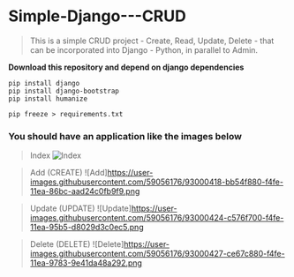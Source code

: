 # Simple-Django---CRUD

>This is a simple CRUD project - Create, Read, Update, Delete - that can be incorporated into Django - Python, in parallel to Admin.

**Download this repository and depend on django dependencies**

```
pip install django
pip install django-bootstrap
pip install humanize

pip freeze > requirements.txt
```

### You should have an application like the images below

>Index
![Index](https://user-images.githubusercontent.com/59056176/93000366-55687100-f4fe-11ea-9586-3dfe4151bb99.png)



>Add (CREATE)
![Add]https://user-images.githubusercontent.com/59056176/93000418-bb54f880-f4fe-11ea-86bc-aad24c0fb9f9.png



>Update (UPDATE)
![Update]https://user-images.githubusercontent.com/59056176/93000424-c576f700-f4fe-11ea-95b5-d8029d3c0ec5.png



>Delete (DELETE)
![Delete]https://user-images.githubusercontent.com/59056176/93000427-ce67c880-f4fe-11ea-9783-9e41da48a292.png

